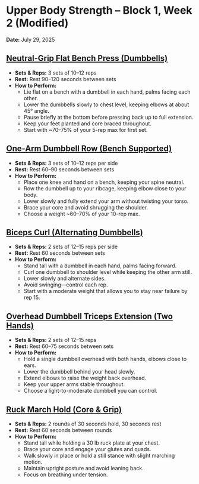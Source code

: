 # Upper Body Strength – Block 1, Week 2 (Modified)
**Date:** July 29, 2025

## [Neutral-Grip Flat Bench Press (Dumbbells)](../exercises/neutral_grip_flat_bench_press.json)
- **Sets & Reps:** 3 sets of 10–12 reps
- **Rest:** Rest 90–120 seconds between sets
- **How to Perform:**
  - Lie flat on a bench with a dumbbell in each hand, palms facing each other.
  - Lower the dumbbells slowly to chest level, keeping elbows at about 45° angle.
  - Pause briefly at the bottom before pressing back up to full extension.
  - Keep your feet planted and core braced throughout.
  - Start with ~70–75% of your 5-rep max for first set.

## [One-Arm Dumbbell Row (Bench Supported)](../exercises/one_arm_dumbbell_row.json)
- **Sets & Reps:** 3 sets of 10–12 reps per side
- **Rest:** Rest 60–90 seconds between sets
- **How to Perform:**
  - Place one knee and hand on a bench, keeping your spine neutral.
  - Row the dumbbell up to your ribcage, keeping elbow close to your body.
  - Lower slowly and fully extend your arm without twisting your torso.
  - Brace your core and avoid shrugging the shoulder.
  - Choose a weight ~60–70% of your 10-rep max.

## [Biceps Curl (Alternating Dumbbells)](../exercises/biceps_curl.json)
- **Sets & Reps:** 2 sets of 12–15 reps per side
- **Rest:** Rest 60 seconds between sets
- **How to Perform:**
  - Stand tall with a dumbbell in each hand, palms facing forward.
  - Curl one dumbbell to shoulder level while keeping the other arm still.
  - Lower slowly and alternate sides.
  - Avoid swinging—control each rep.
  - Start with a moderate weight that allows you to stay near failure by rep 15.

## [Overhead Dumbbell Triceps Extension (Two Hands)](../exercises/overhead_dumbbell_triceps_extension.json)
- **Sets & Reps:** 2 sets of 12–15 reps
- **Rest:** Rest 60–75 seconds between sets
- **How to Perform:**
  - Hold a single dumbbell overhead with both hands, elbows close to ears.
  - Lower the dumbbell behind your head slowly.
  - Extend elbows to raise the weight back overhead.
  - Keep your upper arms stable throughout.
  - Choose a light-to-moderate dumbbell you can control.

## [Ruck March Hold (Core & Grip)](../exercises/ruck_march_hold.json)
- **Sets & Reps:** 2 rounds of 30 seconds hold, 30 seconds rest
- **Rest:** Rest 60 seconds between rounds
- **How to Perform:**
  - Stand tall while holding a 30 lb ruck plate at your chest.
  - Brace your core and engage your glutes and quads.
  - Walk slowly in place or hold a still stance with slight marching motion.
  - Maintain upright posture and avoid leaning back.
  - Focus on breathing under tension.
